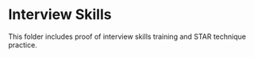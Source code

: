 # Interview Skills
This folder includes proof of interview skills training and STAR technique practice.
